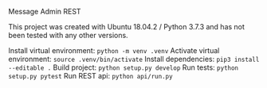 Message Admin REST

This project was created with Ubuntu 18.04.2 / Python 3.7.3 and has not been tested with any other versions.

Install virtual environment: `python -m venv .venv`
Activate virtual environment: `source .venv/bin/activate`
Install dependencies: `pip3 install --editable .`
Build project: `python setup.py develop`
Run tests: `python setup.py pytest`
Run REST api: `python api/run.py`